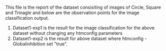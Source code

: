 This file is the report of the dataset consisiting of images of Circle, Square and Trinagle and below are the observation points for the image classification output. 

1. Dataset1-exp1 is the result for the image classification for the above dataset without changing any htmconfig parameters
2. Dataset1-exp2 is the result for above dataset where htmconfig - Globalinhibition set "true".